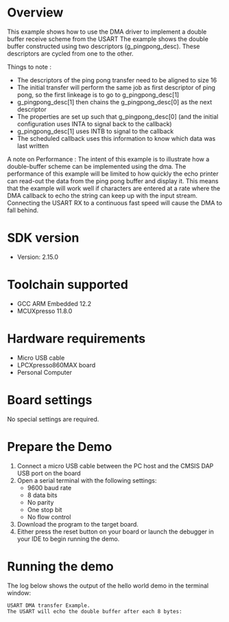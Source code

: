 Overview
========
This example shows how to use the DMA driver to implement a double buffer receive scheme from the USART 
The example shows the double buffer constructed using two descriptors (g_pingpong_desc). These descriptors 
are cycled from one to the other.

Things to note :

- The descriptors of the ping pong transfer need to be aligned to size 16
- The initial transfer will perform the same job as first descriptor of ping pong, so the first linkeage 
  is to go to g_pingpong_desc[1]
- g_pingpong_desc[1] then chains the g_pingpong_desc[0] as the next descriptor
- The properties are set up such that g_pingpong_desc[0] (and the initial configuration uses INTA to signal
  back to the callback)
- g_pingpong_desc[1] uses INTB to signal to the callback
- The scheduled callback uses this information to know which data was last written

A note on Performance :
The intent of this example is to illustrate how a double-buffer scheme can be implemented using the dma. 
The performance of this example will be limited to how quickly the echo printer can read-out the data from 
the ping pong buffer and display it. This means that the example will work well if characters are entered 
at a rate where the DMA callback to echo the string can keep up with the input stream. Connecting the USART
RX to a continuous fast speed will cause the DMA to fall behind.
 

SDK version
===========
- Version: 2.15.0

Toolchain supported
===================
- GCC ARM Embedded  12.2
- MCUXpresso  11.8.0

Hardware requirements
=====================
- Micro USB cable
- LPCXpresso860MAX board
- Personal Computer

Board settings
==============
No special settings are required.

Prepare the Demo
================
1.  Connect a micro USB cable between the PC host and the CMSIS DAP USB port on the board
2.  Open a serial terminal with the following settings:
    - 9600 baud rate
    - 8 data bits
    - No parity
    - One stop bit
    - No flow control
3.  Download the program to the target board.
4.  Either press the reset button on your board or launch the debugger in your IDE to begin running the demo.

Running the demo
================
The log below shows the output of the hello world demo in the terminal window:
~~~~~~~~~~~~~~~~~~~~~~~~~~~~~~~~~~~
USART DMA transfer Example.
The USART will echo the double buffer after each 8 bytes:
